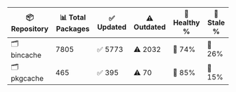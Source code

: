 | 📦 Repository | 📊 Total Packages | ✅ Updated | ⚠️ Outdated | 💚 Healthy % | 🔴 Stale % |
|---------------|-------------------|------------|-------------|-------------|------------|
| 🗂️ bincache | 7805 | ✅ 5773 | ⚠️ 2032 | 💚 74% | 🔴 26% |
| 🗂️ pkgcache | 465 | ✅ 395 | ⚠️ 70 | 💚 85% | 🔴 15% |
